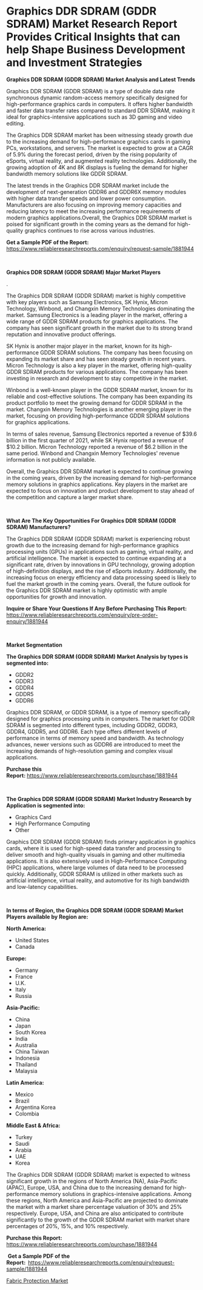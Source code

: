 <p><h1>Graphics DDR SDRAM (GDDR SDRAM) Market Research Report Provides Critical Insights that can help Shape Business Development and Investment Strategies</h1></p><p><strong>Graphics DDR SDRAM (GDDR SDRAM) Market Analysis and Latest Trends</strong></p>
<p><p>Graphics DDR SDRAM (GDDR SDRAM) is a type of double data rate synchronous dynamic random-access memory specifically designed for high-performance graphics cards in computers. It offers higher bandwidth and faster data transfer rates compared to standard DDR SDRAM, making it ideal for graphics-intensive applications such as 3D gaming and video editing.</p><p>The Graphics DDR SDRAM market has been witnessing steady growth due to the increasing demand for high-performance graphics cards in gaming PCs, workstations, and servers. The market is expected to grow at a CAGR of 5.9% during the forecast period, driven by the rising popularity of eSports, virtual reality, and augmented reality technologies. Additionally, the growing adoption of 4K and 8K displays is fueling the demand for higher bandwidth memory solutions like GDDR SDRAM.</p><p>The latest trends in the Graphics DDR SDRAM market include the development of next-generation GDDR6 and GDDR6X memory modules with higher data transfer speeds and lower power consumption. Manufacturers are also focusing on improving memory capacities and reducing latency to meet the increasing performance requirements of modern graphics applications.Overall, the Graphics DDR SDRAM market is poised for significant growth in the coming years as the demand for high-quality graphics continues to rise across various industries.</p></p>
<p><strong>Get a Sample PDF of the Report:&nbsp;</strong> <a href="https://www.reliableresearchreports.com/enquiry/request-sample/1881944">https://www.reliableresearchreports.com/enquiry/request-sample/1881944</a></p>
<p>&nbsp;</p>
<p><strong>Graphics DDR SDRAM (GDDR SDRAM) Major Market Players</strong></p>
<p><p>.</p><p>The Graphics DDR SDRAM (GDDR SDRAM) market is highly competitive with key players such as Samsung Electronics, SK Hynix, Micron Technology, Winbond, and Changxin Memory Technologies dominating the market. Samsung Electronics is a leading player in the market, offering a wide range of GDDR SDRAM products for graphics applications. The company has seen significant growth in the market due to its strong brand reputation and innovative product offerings.</p><p>SK Hynix is another major player in the market, known for its high-performance GDDR SDRAM solutions. The company has been focusing on expanding its market share and has seen steady growth in recent years. Micron Technology is also a key player in the market, offering high-quality GDDR SDRAM products for various applications. The company has been investing in research and development to stay competitive in the market.</p><p>Winbond is a well-known player in the GDDR SDRAM market, known for its reliable and cost-effective solutions. The company has been expanding its product portfolio to meet the growing demand for GDDR SDRAM in the market. Changxin Memory Technologies is another emerging player in the market, focusing on providing high-performance GDDR SDRAM solutions for graphics applications.</p><p>In terms of sales revenue, Samsung Electronics reported a revenue of $39.6 billion in the first quarter of 2021, while SK Hynix reported a revenue of $10.2 billion. Micron Technology reported a revenue of $6.2 billion in the same period. Winbond and Changxin Memory Technologies' revenue information is not publicly available.</p><p>Overall, the Graphics DDR SDRAM market is expected to continue growing in the coming years, driven by the increasing demand for high-performance memory solutions in graphics applications. Key players in the market are expected to focus on innovation and product development to stay ahead of the competition and capture a larger market share.</p></p>
<p>&nbsp;</p>
<p><strong>What Are The Key Opportunities For Graphics DDR SDRAM (GDDR SDRAM) Manufacturers?</strong></p>
<p><p>The Graphics DDR SDRAM (GDDR SDRAM) market is experiencing robust growth due to the increasing demand for high-performance graphics processing units (GPUs) in applications such as gaming, virtual reality, and artificial intelligence. The market is expected to continue expanding at a significant rate, driven by innovations in GPU technology, growing adoption of high-definition displays, and the rise of eSports industry. Additionally, the increasing focus on energy efficiency and data processing speed is likely to fuel the market growth in the coming years. Overall, the future outlook for the Graphics DDR SDRAM market is highly optimistic with ample opportunities for growth and innovation.</p></p>
<p><strong>Inquire or Share Your Questions If Any Before Purchasing This Report:</strong> <a href="https://www.reliableresearchreports.com/enquiry/pre-order-enquiry/1881944">https://www.reliableresearchreports.com/enquiry/pre-order-enquiry/1881944</a></p>
<p>&nbsp;</p>
<p><strong>Market Segmentation</strong></p>
<p><strong>The Graphics DDR SDRAM (GDDR SDRAM) Market Analysis by types is segmented into:</strong></p>
<p><ul><li>GDDR2</li><li>GDDR3</li><li>GDDR4</li><li>GDDR5</li><li>GDDR6</li></ul></p>
<p><p>Graphics DDR SDRAM, or GDDR SDRAM, is a type of memory specifically designed for graphics processing units in computers. The market for GDDR SDRAM is segmented into different types, including GDDR2, GDDR3, GDDR4, GDDR5, and GDDR6. Each type offers different levels of performance in terms of memory speed and bandwidth. As technology advances, newer versions such as GDDR6 are introduced to meet the increasing demands of high-resolution gaming and complex visual applications.</p></p>
<p><strong>Purchase this Report:&nbsp;</strong><a href="https://www.reliableresearchreports.com/purchase/1881944">https://www.reliableresearchreports.com/purchase/1881944</a></p>
<p>&nbsp;</p>
<p><strong>The Graphics DDR SDRAM (GDDR SDRAM) Market Industry Research by Application is segmented into:</strong></p>
<p><ul><li>Graphics Card</li><li>High Performance Computing</li><li>Other</li></ul></p>
<p><p>Graphics DDR SDRAM (GDDR SDRAM) finds primary application in graphics cards, where it is used for high-speed data transfer and processing to deliver smooth and high-quality visuals in gaming and other multimedia applications. It is also extensively used in High-Performance Computing (HPC) applications, where large volumes of data need to be processed quickly. Additionally, GDDR SDRAM is utilized in other markets such as artificial intelligence, virtual reality, and automotive for its high bandwidth and low-latency capabilities.</p></p>
<p>&nbsp;</p>
<p><strong>In terms of Region, the Graphics DDR SDRAM (GDDR SDRAM) Market Players available by Region are:</strong></p>
<p>
    <p> <strong> North America: </strong>
        <ul>
            <li>United States</li>
            <li>Canada</li>
        </ul>
        </p> 
    <p> <strong> Europe: </strong>
        <ul>
            <li>Germany</li>
            <li>France</li>
            <li>U.K.</li>
            <li>Italy</li>
            <li>Russia</li>
        </ul>
        </p> 
    <p> <strong> Asia-Pacific: </strong>
        <ul>
            <li>China</li>
            <li>Japan</li>
            <li>South Korea</li>
            <li>India</li>
            <li>Australia</li>
            <li>China Taiwan</li>
            <li>Indonesia</li>
            <li>Thailand</li>
            <li>Malaysia</li>
        </ul>
        </p> 
    <p> <strong> Latin America: </strong>
        <ul>
            <li>Mexico</li>
            <li>Brazil</li>
            <li>Argentina Korea</li>
            <li>Colombia</li>
        </ul>
        </p> 
    <p> <strong> Middle East & Africa: </strong>
        <ul>
            <li>Turkey</li>
            <li>Saudi</li>
            <li>Arabia</li>
            <li>UAE</li>
            <li>Korea</li>
        </ul>
    </p>
    </p>
<p><p>The Graphics DDR SDRAM (GDDR SDRAM) market is expected to witness significant growth in the regions of North America (NA), Asia-Pacific (APAC), Europe, USA, and China due to the increasing demand for high-performance memory solutions in graphics-intensive applications. Among these regions, North America and Asia-Pacific are projected to dominate the market with a market share percentage valuation of 30% and 25% respectively. Europe, USA, and China are also anticipated to contribute significantly to the growth of the GDDR SDRAM market with market share percentages of 20%, 15%, and 10% respectively.</p></p>
<p><strong>Purchase this Report: </strong><a href="https://www.reliableresearchreports.com/purchase/1881944">https://www.reliableresearchreports.com/purchase/1881944</a></p>
<p>&nbsp;<strong>Get a Sample PDF of the Report:&nbsp;&nbsp;</strong><a href="https://www.reliableresearchreports.com/enquiry/request-sample/1881944">https://www.reliableresearchreports.com/enquiry/request-sample/1881944</a></p>
<p><strong></strong></p>
<p><p><a href="https://boundless-drawbridge-702.notion.site/Fabric-Protection-Market-Size-2024-2031-Global-Industrial-Analysis-Key-Geographical-Regions-Mark-544b0acd724e4315a0eb1bdedac0d954">Fabric Protection Market</a></p></p>